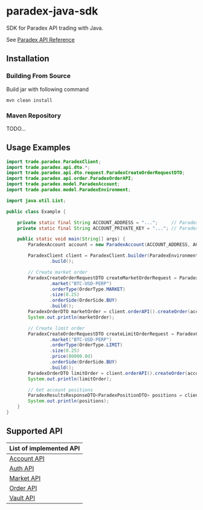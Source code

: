 # paradex-java-sdk

SDK for Paradex API trading with Java.

See [Paradex API Reference](https://docs.paradex.trade/api-reference/general-information)

## Installation

### Building From Source
Build jar with following command
```shell
mvn clean install
```

### Maven Repository
TODO...

## Usage Examples

```java
import trade.paradex.ParadexClient;
import trade.paradex.api.dto.*;
import trade.paradex.api.dto.request.ParadexCreateOrderRequestDTO;
import trade.paradex.api.order.ParadexOrderAPI;
import trade.paradex.model.ParadexAccount;
import trade.paradex.model.ParadexEnvironment;

import java.util.List;

public class Example {

    private static final String ACCOUNT_ADDRESS = "...";     // Paradex account address
    private static final String ACCOUNT_PRIVATE_KEY = "..."; // Paradex account private key

    public static void main(String[] args) {
        ParadexAccount account = new ParadexAccount(ACCOUNT_ADDRESS, ACCOUNT_PRIVATE_KEY);

        ParadexClient client = ParadexClient.builder(ParadexEnvironment.TESTNET) // or ParadexEnvironment.MAINNET 
                .build();

        // Create market order
        ParadexCreateOrderRequestDTO createMarketOrderRequest = ParadexCreateOrderRequestDTO.builder()
                .market("BTC-USD-PERP")
                .orderType(OrderType.MARKET)
                .size(0.25)
                .orderSide(OrderSide.BUY)
                .build();
        ParadexOrderDTO marketOrder = client.orderAPI().createOrder(account, createMarketOrderRequest);
        System.out.println(marketOrder);

        // Create limit order
        ParadexCreateOrderRequestDTO createLimitOrderRequest = ParadexCreateOrderRequestDTO.builder()
                .market("BTC-USD-PERP")
                .orderType(OrderType.LIMIT)
                .size(0.25)
                .price(80000.0d)
                .orderSide(OrderSide.BUY)
                .build();
        ParadexOrderDTO limitOrder = client.orderAPI().createOrder(account, createLimitOrderRequest);
        System.out.println(limitOrder);

        // Get account positions
        ParadexResultsResponseDTO<ParadexPositionDTO> positions = client.accountAPI().getPositions(account);
        System.out.println(positions);
    }
}
```

## Supported API 

| List of implemented API                                                                     |
|---------------------------------------------------------------------------------------------|
| [Account API](src%2Fmain%2Fjava%2Ftrade%2Fparadex%2Fapi%2Faccount%2FParadexAccountAPI.java) | 
| [Auth API](src%2Fmain%2Fjava%2Ftrade%2Fparadex%2Fapi%2Fauth%2FParadexAuthAPI.java)          |
| [Market API](src%2Fmain%2Fjava%2Ftrade%2Fparadex%2Fapi%2Fmarket%2FParadexMarketAPI.java)    |
| [Order API](src%2Fmain%2Fjava%2Ftrade%2Fparadex%2Fapi%2Forder%2FParadexOrderAPI.java)       |
| [Vault API](src%2Fmain%2Fjava%2Ftrade%2Fparadex%2Fapi%2Fvault%2FParadexVaultAPI.java)       |
